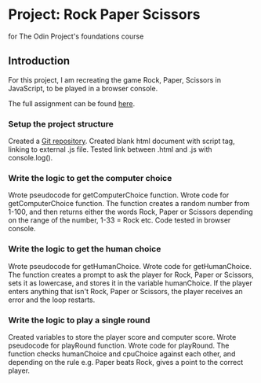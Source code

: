 # Project: Rock Paper Scissors
for The Odin Project's foundations course

## Introduction
For this project, I am recreating the game Rock, Paper, Scissors in JavaScript, to be played in a browser console.

The full assignment can be found [here](https://www.theodinproject.com/lessons/foundations-rock-paper-scissors).

### Setup the project structure
Created a [Git repository](https://github.com/christofilth/rockpaperscissors).
Created blank html document with script tag, linking to external .js file. Tested link between .html and .js with console.log().

### Write the logic to get the computer choice
Wrote pseudocode for getComputerChoice function. Wrote code for getComputerChoice function. The function creates a random number from 1-100, and then returns either the words Rock, Paper or Scissors depending on the range of the number, 1-33 = Rock etc. Code tested in browser console. 

### Write the logic to get the human choice
Wrote pseudocode for getHumanChoice. Wrote code for getHumanChoice. The function creates a prompt to ask the player for Rock, Paper or Scissors, sets it as lowercase, and stores it in the variable humanChoice. If the player enters anything that isn't Rock, Paper or Scissors, the player receives an error and the loop restarts. 

### Write the logic to play a single round
Created variables to store the player score and computer score. Wrote pseudocode for playRound function. Wrote code for playRound. The function checks humanChoice and cpuChoice against each other, and depending on the rule e.g. Paper beats Rock, gives a point to the correct player. 
